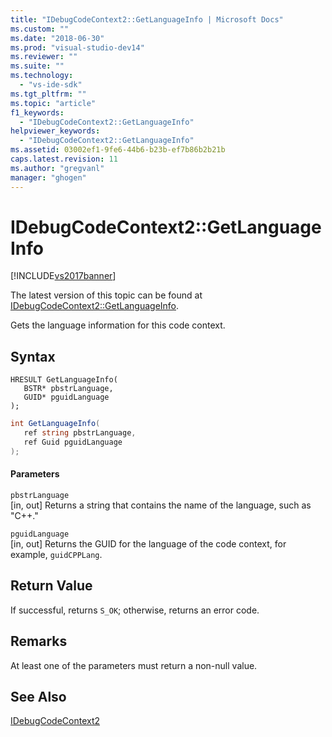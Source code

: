 ```yaml
---
title: "IDebugCodeContext2::GetLanguageInfo | Microsoft Docs"
ms.custom: ""
ms.date: "2018-06-30"
ms.prod: "visual-studio-dev14"
ms.reviewer: ""
ms.suite: ""
ms.technology: 
  - "vs-ide-sdk"
ms.tgt_pltfrm: ""
ms.topic: "article"
f1_keywords: 
  - "IDebugCodeContext2::GetLanguageInfo"
helpviewer_keywords: 
  - "IDebugCodeContext2::GetLanguageInfo"
ms.assetid: 03002ef1-9fe6-44b6-b23b-ef7b86b2b21b
caps.latest.revision: 11
ms.author: "gregvanl"
manager: "ghogen"
---
```

# IDebugCodeContext2::GetLanguageInfo
[!INCLUDE[vs2017banner](../../../includes/vs2017banner.md)]

The latest version of this topic can be found at [IDebugCodeContext2::GetLanguageInfo](https://docs.microsoft.com/visualstudio/extensibility/debugger/reference/idebugcodecontext2-getlanguageinfo).  
  
Gets the language information for this code context.  
  
## Syntax  
  
```cpp#  
HRESULT GetLanguageInfo(   
   BSTR* pbstrLanguage,  
   GUID* pguidLanguage  
);  
```  
  
```csharp  
int GetLanguageInfo(   
   ref string pbstrLanguage,  
   ref Guid pguidLanguage  
);  
```  
  
#### Parameters  
 `pbstrLanguage`  
 [in, out] Returns a string that contains the name of the language, such as "C++."  
  
 `pguidLanguage`  
 [in, out] Returns the GUID for the language of the code context, for example, `guidCPPLang`.  
  
## Return Value  
 If successful, returns `S_OK`; otherwise, returns an error code.  
  
## Remarks  
 At least one of the parameters must return a non-null value.  
  
## See Also  
 [IDebugCodeContext2](../../../extensibility/debugger/reference/idebugcodecontext2.md)

